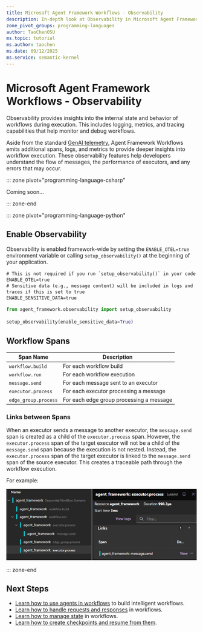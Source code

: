```yaml
---
title: Microsoft Agent Framework Workflows - Observability
description: In-depth look at Observability in Microsoft Agent Framework Workflows.
zone_pivot_groups: programming-languages
author: TaoChenOSU
ms.topic: tutorial
ms.author: taochen
ms.date: 09/12/2025
ms.service: semantic-kernel
---
```


# Microsoft Agent Framework Workflows - Observability

Observability provides insights into the internal state and behavior of workflows during execution. This includes logging, metrics, and tracing capabilities that help monitor and debug workflows.

Aside from the standard [GenAI telemetry](https://opentelemetry.io/docs/specs/semconv/gen-ai/), Agent Framework Workflows emits additional spans, logs, and metrics to provide deeper insights into workflow execution. These observability features help developers understand the flow of messages, the performance of executors, and any errors that may occur.

::: zone pivot="programming-language-csharp"

Coming soon...

::: zone-end

::: zone pivot="programming-language-python"

## Enable Observability

Observability is enabled framework-wide by setting the `ENABLE_OTEL=true` environment variable or calling `setup_observability()` at the beginning of your application.

```env
# This is not required if you run `setup_observability()` in your code
ENABLE_OTEL=true
# Sensitive data (e.g., message content) will be included in logs and traces if this is set to true
ENABLE_SENSITIVE_DATA=true
```

```python
from agent_framework.observability import setup_observability

setup_observability(enable_sensitive_data=True)
```

## Workflow Spans

| Span Name                        | Description                                      |
|----------------------------------|--------------------------------------------------|
| `workflow.build`                 | For each workflow build                          |
| `workflow.run`                   | For each workflow execution                      |
| `message.send`                   | For each message sent to an executor             |
| `executor.process`               | For each executor processing a message           |
| `edge_group.process`             | For each edge group processing a message         |

### Links between Spans

When an executor sends a message to another executor, the `message.send` span is created as a child of the `executor.process` span. However, the `executor.process` span of the target executor will not be a child of the `message.send` span because the execution is not nested. Instead, the `executor.process` span of the target executor is linked to the `message.send` span of the source executor. This creates a traceable path through the workflow execution.

For example:

![Span Relationships](./resources/images/workflow-trace.png)

::: zone-end

## Next Steps

- [Learn how to use agents in workflows](./using-agents.md) to build intelligent workflows.
- [Learn how to handle requests and responses](./request-and-response.md) in workflows.
- [Learn how to manage state](./shared-states.md) in workflows.
- [Learn how to create checkpoints and resume from them](./checkpoints.md).